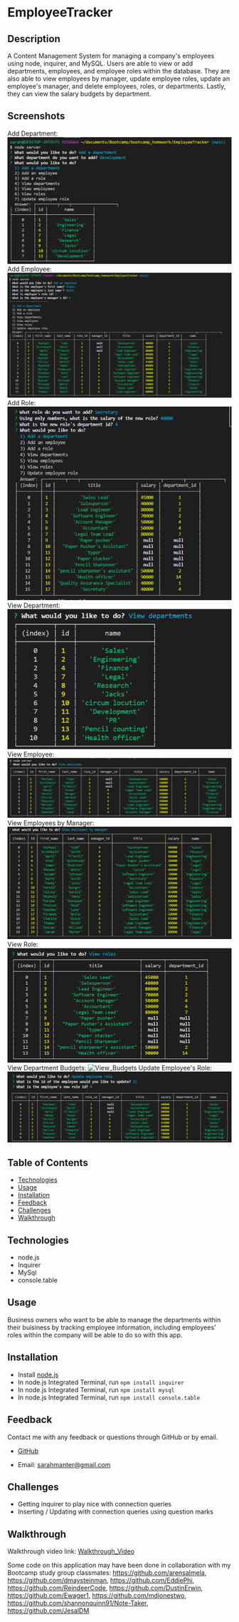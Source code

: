 # EmployeeTracker

## Description

A Content Management System for managing a company's employees using node, inquirer, and MySQL. Users are able to view or add departments, employees, and employee roles within the database. They are also able to view employees by manager, update employee roles, update an employee's manager, and delete employees, roles, or departments. Lastly, they can view the salary budgets by department.

## Screenshots

Add Department:
![Add_Department](./Assets/Screenshots/addDepScreen.png)
Add Employee:
![Add_Employee](./Assets/Screenshots/addEmpScreen.png)
Add Role:
![Add_Role](./Assets/Screenshots/addRoleScreen.png)
View Department:
![View_Department](./Assets/Screenshots/viewDepScreen.png)
View Employee:
![View_Employee](./Assets/Screenshots/viewEmpScreen.png)
View Employees by Manager:
![View_Employees_by_Manager](./Assets/Screenshots/viewEmpByManScreen.png)
View Role:
![View_Role](./Assets/Screenshots/viewRoleScreen.png)
View Department Budgets:
![View_Budgets](./Assets/Screenshots/viewDepBudgetsScreen.png)
Update Employee's Role:
![Update_Role](./Assets/Screenshots/updateEmpRoleScreen.png)

## Table of Contents

- [Technologies](#Technologies)
- [Usage](#Usage)
- [Installation](#Installation)
- [Feedback](#Feedback)
- [Challenges](#Challenges)
- [Walkthrough](#Walkthrough)

## Technologies

- node.js
- Inquirer
- MySql
- console.table

## Usage

Business owners who want to be able to manage the departments within their buisiness by tracking employee information, including employees' roles within the company will be able to do so with this app.

## Installation

- Install [node.js](https://nodejs.org/en/download/)
- In node.js Integrated Terminal, run `npm install inquirer`
- In node.js Integrated Terminal, run `npm install mysql`
- In node.js Integrated Terminal, run `npm install console.table`

## Feedback

Contact me with any feedback or questions through GitHub or by email.

- [GitHub](https://github.com/smanter82)

- Email: sarahmanter@gmail.com

## Challenges

- Getting inquirer to play nice with connection queries
- Inserting / Updating with connection queries using question marks

## Walkthrough

Walkthrough video link:
[Walkthrough_Video](https://drive.google.com/file/d/16wwgFVk9jyKBXV1mMqtB14lKW2YhFheA/view)

Some code on this application may have been done in collaboration with my Bootcamp study group classmates: https://github.com/arensalmela, https://github.com/dmaysteinman, https://github.com/EddiePhi, https://github.com/ReindeerCode, https://github.com/DustinErwin, https://github.com/Ewager1, https://github.com/mdjonestwo, https://github.com/shannonquinn91/Note-Taker, https://github.com/JesalDM
